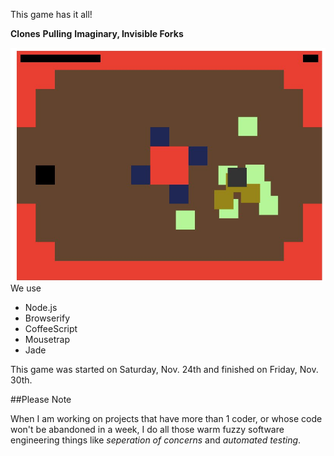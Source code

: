This game has it all!

**Clones**
**Pulling**
**Imaginary, Invisible Forks**

![screenshot](/public/gitcraftscreenshot.jpg)
We use

* Node.js
* Browserify
* CoffeeScript
* Mousetrap
* Jade

This game was started on Saturday, Nov. 24th and finished on Friday, Nov. 30th.

##Please Note

When I am working on projects that have more than 1 coder, or whose code won't be abandoned in a week, I do all those warm fuzzy software engineering things like *seperation of concerns* and *automated testing*.